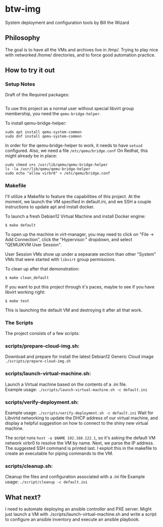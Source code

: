 # btw-img
System deployment and configuration tools by Bill the Wizard

## Philosophy
The goal is to have all the VMs and archives live in /tmp/.
Trying to play nice with networked /home/ directories, and 
to force good automation practice.

## How to try it out

### Setup Notes
Draft of the Required packages:
```

```
To use this project as a normal user without special libvirt group
membership, you need the `qemu-bridge-helper`.

To install qemu-bridge-helper:
```
sudo apt install qemu-system-common
sudo dnf install qemu-system-common
```

In order for the qemu-bridge-helper to work, it needs to have `setuid`
configured. Also, we need a file `/etc/qemu/bridge.conf` On Redhat, this might already be in place:
```
sudo chmod u+s /usr/lib/qemu/qemu-bridge-helper
ls -la /usr/lib/qemu/qemu-bridge-helper
sudo echo "allow virbr0" > /etc/qemu/bridge.conf
```


### Makefile
I'll utilize a Makefile to feature the capabilities of this project.
At the moment, we launch the VM specified in default.ini, and we
SSH a couple instructions to update apt and install docker.

To launch a fresh Debian12 Virtual Machine and install Docker engine:
```
$ make default
```

To open up the machine in virt-manager, you may need to click on 
"File -> Add Connection", click the "Hypervisor:" dropdown, and select 
"QEMU/KVM User Session".

User Session VMs show up under a sepearate section than other "System" VMs
that were started with `libvirt` group permissions.

To clean up after that demonstration:
```
$ make clean_default
```

If you want to put this project through it's paces, maybe to
see if you have libvirt working right:
```
$ make test
```
This is launching the default VM and destroying it after all that work.

### The Scripts
The project consists of a few scripts:
### scripts/prepare-cloud-img.sh: 
Download and prepare for install the latest Debian12 Generic Cloud image
`./scripts/prepare-cloud-img.sh`

### scripts/launch-virtual-machine.sh: 
Launch a Virtual machine based on the contents of a .ini file.  
Example usage:
`./scripts/launch-virtual-machine.sh -c default.ini`

### scripts/verify-deployment.sh:
Example usage:
`./scripts/verify-deployment.sh -c default.ini`
Wait for Libvirtd networking to update the DHCP address of our virtual machine,
and display a helpful suggestion on how to connect to the shiny new virtual machine.

The script runs `host -a $NAME 192.168.122.1`, so it's asking the default VM network virbr0 to resolve the VM by name. Next,
we parse the IP address. The suggested SSH command is printed last. I exploit this in the makefile to create an executable for
piping commands to the VM.

### scripts/cleanup.sh: 
Cleanup the files and configuration associated with a .ini file
Example usage:
`./script/cleanup -c default.ini`

## What next?
I need to automate deploying an ansible controller and PXE server.
Might just launch a VM with ./scripts/launch-virtual-machine.sh
and write a script to configure an ansible inventory and execute an
ansible playbook.
